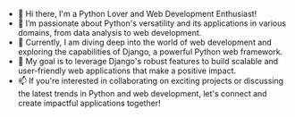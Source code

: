 - 👋 Hi there, I'm a Python Lover and Web Development Enthusiast!
- 👀 I’m passionate about Python's versatility and its applications in various domains, from data analysis to web development.
- 🌱 Currently, I am diving deep into the world of web development and exploring the capabilities of Django, a powerful Python web framework.
- 💞️ My goal is to leverage Django's robust features to build scalable and user-friendly web applications that make a positive impact.
- 📫 If you're interested in collaborating on exciting projects or discussing the latest trends in Python and web development, let's connect and create impactful applications together!
<!---
hien525/hien525 is a ✨ special ✨ repository because its `README.md` (this file) appears on your GitHub profile.
You can click the Preview link to take a look at your changes.
--->
